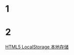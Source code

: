 # 1

# 2
[HTML5 LocalStorage 本地存储](http://www.cnblogs.com/xiaowei0705/archive/2011/04/19/2021372.html#introduction)
